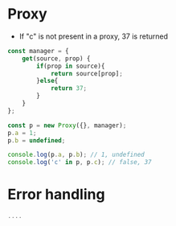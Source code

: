 # Proxy
* If "c" is not present in a proxy, 37 is returned

```javascript
const manager = {
    get(source, prop) {
        if(prop in source){
            return source[prop];
        }else{
            return 37;
        }
    }
};

const p = new Proxy({}, manager);
p.a = 1;
p.b = undefined;

console.log(p.a, p.b); // 1, undefined
console.log('c' in p, p.c); // false, 37
```
# Error handling 

```javascript
....
```

